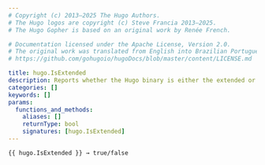 ```yaml
---
# Copyright (c) 2013–2025 The Hugo Authors.
# The Hugo logos are copyright (c) Steve Francia 2013–2025.
# The Hugo Gopher is based on an original work by Renée French.

# Documentation licensed under the Apache License, Version 2.0.
# The original work was translated from English into Brazilian Portuguese.
# https://github.com/gohugoio/hugoDocs/blob/master/content/LICENSE.md

title: hugo.IsExtended
description: Reports whether the Hugo binary is either the extended or extended/deploy edition.
categories: []
keywords: []
params:
  functions_and_methods:
    aliases: []
    returnType: bool
    signatures: [hugo.IsExtended]
---
```


```go-html-template
{{ hugo.IsExtended }} → true/false
```
